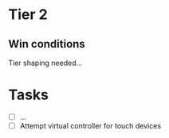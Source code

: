 # Tier 2

## Win conditions
Tier shaping needed...

# Tasks
- [ ] ...
- [ ] Attempt virtual controller for touch devices